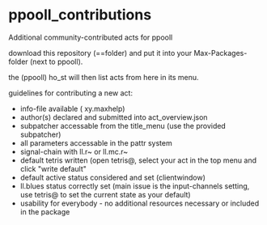 # ppooll_contributions
Additional community-contributed acts for ppooll

download this repository (==folder) and put it into your Max-Packages-folder (next to ppooll).

the (ppooll) ho_st will then list acts from here in its menu.

guidelines for contributing a new act:
- info-file available ( xy.maxhelp)
- author(s) declared and submitted into act_overview.json
- subpatcher accessable from the title_menu (use the provided subpatcher)
- all parameters accessable in the pattr system
- signal-chain with ll.r~ or ll.mc.r~
- default tetris written (open tetris@, select your act in the top menu and click "write default"
- default active status considered and set (clientwindow)
- ll.blues status correctly set (main issue is the input-channels setting, use tetris@ to set the current state as your default)
- usability for everybody - no additional resources necessary or included in the package
